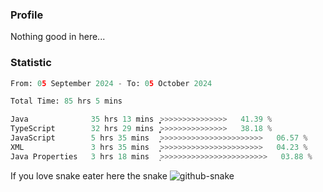 ### Profile 

Nothing good in here...

### Statistic
<!--START_SECTION:waka-->

```python
From: 05 September 2024 - To: 05 October 2024

Total Time: 85 hrs 5 mins

Java              35 hrs 13 mins  ͎͎͎͎͎͎͎͎͎͎>>>>>>>>>>>>>>>   41.39 %
TypeScript        32 hrs 29 mins  ͎͎͎͎͎͎͎͎͎̦>>>>>>>>>>>>>>>   38.18 %
JavaScript        5 hrs 35 mins   ͎̝>>>>>>>>>>>>>>>>>>>>>>>   06.57 %
XML               3 hrs 35 mins   ͎͙>>>>>>>>>>>>>>>>>>>>>>>   04.23 %
Java Properties   3 hrs 18 mins   ͎>>>>>>>>>>>>>>>>>>>>>>>>   03.88 %
```

<!--END_SECTION:waka-->

If you love snake eater here the snake 
<picture>
  <source media="(prefers-color-scheme: dark)" srcset="https://github.com/pradana4648/pradana4648/blob/c0566a83ca6ea5f2e46bab00e717c4c82b4b5c4c/github-contribution-grid-snake-dark.svg" />
  <source media="(prefers-color-scheme: light)" srcset="https://github.com/pradana4648/pradana4648/blob/c0566a83ca6ea5f2e46bab00e717c4c82b4b5c4c/github-contribution-grid-snake.svg" />
  <img alt="github-snake" src="https://github.com/pradana4648/pradana4648/blob/c0566a83ca6ea5f2e46bab00e717c4c82b4b5c4c/github-contribution-grid-snake.svg" />
</picture>

